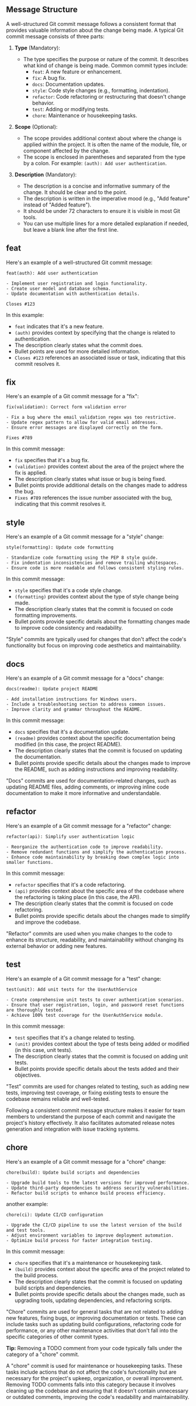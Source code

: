 ## Message Structure

A well-structured Git commit message follows a consistent format that provides valuable information about the change
being made. A typical Git commit message consists of three parts:

1. **Type** (Mandatory):
    - The type specifies the purpose or nature of the commit. It describes what kind of change is being made. Common
      commit types include:
        - `feat`: A new feature or enhancement.
        - `fix`: A bug fix.
        - `docs`: Documentation updates.
        - `style`: Code style changes (e.g., formatting, indentation).
        - `refactor`: Code refactoring or restructuring that doesn't change behavior.
        - `test`: Adding or modifying tests.
        - `chore`: Maintenance or housekeeping tasks.

2. **Scope** (Optional):
    - The scope provides additional context about where the change is applied within the project. It is often the name
      of the module, file, or component affected by the change.
    - The scope is enclosed in parentheses and separated from the type by a colon. For example:
      `(auth): Add user authentication`.

3. **Description** (Mandatory):
    - The description is a concise and informative summary of the change. It should be clear and to the point.
    - The description is written in the imperative mood (e.g., "Add feature" instead of "Added feature").
    - It should be under 72 characters to ensure it is visible in most Git tools.
    - You can use multiple lines for a more detailed explanation if needed, but leave a blank line after the first line.

## feat

Here's an example of a well-structured Git commit message:

``` title="commit message"
feat(auth): Add user authentication

- Implement user registration and login functionality.
- Create user model and database schema.
- Update documentation with authentication details.

Closes #123
```

In this example:

- `feat` indicates that it's a new feature.
- `(auth)` provides context by specifying that the change is related to authentication.
- The description clearly states what the commit does.
- Bullet points are used for more detailed information.
- `Closes #123` references an associated issue or task, indicating that this commit resolves it.

## fix

Here's an example of a Git commit message for a "fix":

``` title="commit message"
fix(validation): Correct form validation error

- Fix a bug where the email validation regex was too restrictive.
- Update regex pattern to allow for valid email addresses.
- Ensure error messages are displayed correctly on the form.

Fixes #789
```

In this commit message:

- `fix` specifies that it's a bug fix.
- `(validation)` provides context about the area of the project where the fix is applied.
- The description clearly states what issue or bug is being fixed.
- Bullet points provide additional details on the changes made to address the bug.
- `Fixes #789` references the issue number associated with the bug, indicating that this commit resolves it.

## style

Here's an example of a Git commit message for a "style" change:

``` title="commit message"
style(formatting): Update code formatting

- Standardize code formatting using the PEP 8 style guide.
- Fix indentation inconsistencies and remove trailing whitespaces.
- Ensure code is more readable and follows consistent styling rules.
```

In this commit message:

- `style` specifies that it's a code style change.
- `(formatting)` provides context about the type of style change being made.
- The description clearly states that the commit is focused on code formatting improvements.
- Bullet points provide specific details about the formatting changes made to improve code consistency and readability.

"Style" commits are typically used for changes that don't affect the code's functionality but focus on improving code
aesthetics and maintainability.

## docs

Here's an example of a Git commit message for a "docs" change:

``` title="commit message"
docs(readme): Update project README

- Add installation instructions for Windows users.
- Include a troubleshooting section to address common issues.
- Improve clarity and grammar throughout the README.
```

In this commit message:

- `docs` specifies that it's a documentation update.
- `(readme)` provides context about the specific documentation being modified (in this case, the project README).
- The description clearly states that the commit is focused on updating the documentation.
- Bullet points provide specific details about the changes made to improve the README, such as adding instructions and
  improving readability.

"Docs" commits are used for documentation-related changes, such as updating README files, adding comments, or improving
inline code documentation to make it more informative and understandable.

## refactor

Here's an example of a Git commit message for a "refactor" change:

``` title="commit message"
refactor(api): Simplify user authentication logic

- Reorganize the authentication code to improve readability.
- Remove redundant functions and simplify the authentication process.
- Enhance code maintainability by breaking down complex logic into smaller functions.
```

In this commit message:

- `refactor` specifies that it's a code refactoring.
- `(api)` provides context about the specific area of the codebase where the refactoring is taking place (in this case,
  the API).
- The description clearly states that the commit is focused on code refactoring.
- Bullet points provide specific details about the changes made to simplify and improve the codebase.

"Refactor" commits are used when you make changes to the code to enhance its structure, readability, and maintainability
without changing its external behavior or adding new features.

## test

Here's an example of a Git commit message for a "test" change:

``` title="commit message"
test(unit): Add unit tests for the UserAuthService

- Create comprehensive unit tests to cover authentication scenarios.
- Ensure that user registration, login, and password reset functions are thoroughly tested.
- Achieve 100% test coverage for the UserAuthService module.
```

In this commit message:

- `test` specifies that it's a change related to testing.
- `(unit)` provides context about the type of tests being added or modified (in this case, unit tests).
- The description clearly states that the commit is focused on adding unit tests.
- Bullet points provide specific details about the tests added and their objectives.

"Test" commits are used for changes related to testing, such as adding new tests, improving test coverage, or fixing
existing tests to ensure the codebase remains reliable and well-tested.

Following a consistent commit message structure makes it easier for team members to understand the purpose of each
commit and navigate the project's history effectively. It also facilitates automated release notes generation and
integration with issue tracking systems.

## chore

Here's an example of a Git commit message for a "chore" change:

``` title="commit message"
chore(build): Update build scripts and dependencies

- Upgrade build tools to the latest versions for improved performance.
- Update third-party dependencies to address security vulnerabilities.
- Refactor build scripts to enhance build process efficiency.
```

another example:

``` title="commit message"
chore(ci): Update CI/CD configuration

- Upgrade the CI/CD pipeline to use the latest version of the build and test tools.
- Adjust environment variables to improve deployment automation.
- Optimize build process for faster integration testing.
```

In this commit message:

- `chore` specifies that it's a maintenance or housekeeping task.
- `(build)` provides context about the specific area of the project related to the build process.
- The description clearly states that the commit is focused on updating build scripts and dependencies.
- Bullet points provide specific details about the changes made, such as upgrading tools, updating dependencies, and
  refactoring scripts.

"Chore" commits are used for general tasks that are not related to adding new features, fixing bugs, or improving
documentation or tests. These can include tasks such as updating build configurations, refactoring code for performance,
or any other maintenance activities that don't fall into the specific categories of other commit types.

**Tip:**
Removing a TODO comment from your code typically falls under the category of a "chore" commit.

A "chore" commit is used for maintenance or housekeeping tasks. These tasks include actions that do not affect the
code's functionality but are necessary for the project's upkeep, organization, or overall improvement. Removing TODO
comments falls into this category because it involves cleaning up the codebase and ensuring that it doesn't contain
unnecessary or outdated comments, improving the code's readability and maintainability.